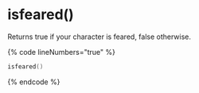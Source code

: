 # isfeared()

Returns true if your character is feared, false otherwise.

{% code lineNumbers="true" %}
```lua
isfeared()
```
{% endcode %}